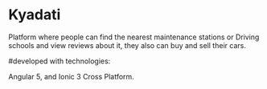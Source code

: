 # Kyadati

Platform where people can find the nearest maintenance stations or Driving schools and view reviews about it, they also can buy and sell their cars.

#developed with technologies:

Angular 5, and Ionic 3 Cross Platform.
